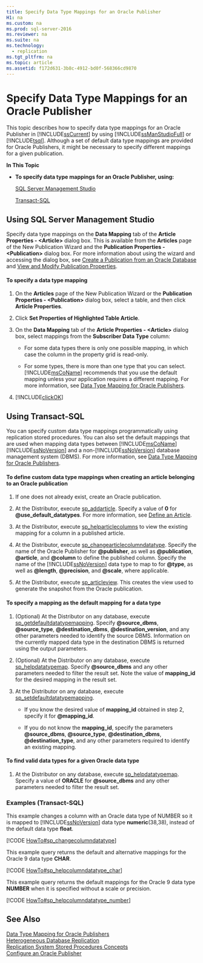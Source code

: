 ```yaml
---
title: Specify Data Type Mappings for an Oracle Publisher
H1: na
ms.custom: na
ms.prod: sql-server-2016
ms.reviewer: na
ms.suite: na
ms.technology: 
  - replication
ms.tgt_pltfrm: na
ms.topic: article
ms.assetid: f172d631-3b8c-4912-bd0f-568366cd9870
---
```

# Specify Data Type Mappings for an Oracle Publisher
  This topic describes how to specify data type mappings for an Oracle Publisher in [!INCLUDE[ssCurrent](../../Token/Other/ssCurrent_md.md)] by using [!INCLUDE[ssManStudioFull](../../Token/Other/ssManStudioFull_md.md)] or [!INCLUDE[tsql](../../Token/Other/tsql_md.md)]. Although a set of default data type mappings are provided for Oracle Publishers, it might be necessary to specify different mappings for a given publication.  
  
 **In This Topic**  
  
-   **To specify data type mappings for an Oracle Publisher, using:**  
  
     [SQL Server Management Studio](#SSMSProcedure)  
  
     [Transact\-SQL](#TsqlProcedure)  
  
##  <a name="SSMSProcedure"></a> Using SQL Server Management Studio  
 Specify data type mappings on the **Data Mapping** tab of the **Article Properties \- \<Article\>** dialog box. This is available from the **Articles** page of the New Publication Wizard and the **Publication Properties \- \<Publication\>** dialog box. For more information about using the wizard and accessing the dialog box, see [Create a Publication from an Oracle Database](../../Topics/TopicNameContainA/Create-a-Publication-from-an-Oracle-Database.md) and [View and Modify Publication Properties](../../Topics/TopicNameNotContainA/View-and-Modify-Publication-Properties.md).  
  
#### To specify a data type mapping  
  
1.  On the **Articles** page of the New Publication Wizard or the **Publication Properties \- \<Publication\>** dialog box, select a table, and then click **Article Properties**.  
  
2.  Click **Set Properties of Highlighted Table Article**.  
  
3.  On the **Data Mapping** tab of the **Article Properties \- \<Article\>** dialog box, select mappings from the **Subscriber Data Type** column:  
  
    -   For some data types there is only one possible mapping, in which case the column in the property grid is read\-only.  
  
    -   For some types, there is more than one type that you can select. [!INCLUDE[msCoName](../../Token/Other/msCoName_md.md)] recommends that you use the default mapping unless your application requires a different mapping. For more information, see [Data Type Mapping for Oracle Publishers](../../Topics/TopicNameNotContainA/Data-Type-Mapping-for-Oracle-Publishers.md).  
  
4.  [!INCLUDE[clickOK](../../Token/Other/clickOK_md.md)]  
  
##  <a name="TsqlProcedure"></a> Using Transact\-SQL  
 You can specify custom data type mappings programmatically using replication stored procedures. You can also set the default mappings that are used when mapping data types between [!INCLUDE[msCoName](../../Token/Other/msCoName_md.md)] [!INCLUDE[ssNoVersion](../../Token/Other/ssNoVersion_md.md)] and a non\-[!INCLUDE[ssNoVersion](../../Token/Other/ssNoVersion_md.md)] database management system \(DBMS\). For more information, see [Data Type Mapping for Oracle Publishers](../../Topics/TopicNameNotContainA/Data-Type-Mapping-for-Oracle-Publishers.md).  
  
#### To define custom data type mappings when creating an article belonging to an Oracle publication  
  
1.  If one does not already exist, create an Oracle publication.  
  
2.  At the Distributor, execute [sp\_addarticle](../Topic/sp_addarticle%20\(Transact-SQL\).md). Specify a value of **0** for **@use\_default\_datatypes**. For more information, see [Define an Article](../../Topics/TopicNameNotContainA/Define-an-Article.md).  
  
3.  At the Distributor, execute [sp\_helparticlecolumns](../Topic/sp_helparticlecolumns%20\(Transact-SQL\).md) to view the existing mapping for a column in a published article.  
  
4.  At the Distributor, execute [sp\_changearticlecolumndatatype](../Topic/sp_changearticlecolumndatatype%20\(Transact-SQL\).md). Specify the name of the Oracle Publisher for **@publisher**, as well as **@publication**, **@article**, and **@column** to define the published column. Specify the name of the [!INCLUDE[ssNoVersion](../../Token/Other/ssNoVersion_md.md)] data type to map to for **@type**, as well as **@length**, **@precision**, and **@scale**, where applicable.  
  
5.  At the Distributor, execute [sp\_articleview](../Topic/sp_articleview%20\(Transact-SQL\).md). This creates the view used to generate the snapshot from the Oracle publication.  
  
#### To specify a mapping as the default mapping for a data type  
  
1.  \(Optional\) At the Distributor on any database, execute [sp\_getdefaultdatatypemapping](../Topic/sp_getdefaultdatatypemapping%20\(Transact-SQL\).md). Specify **@source\_dbms**, **@source\_type**, **@destination\_dbms**, **@destination\_version**, and any other parameters needed to identify the source DBMS. Information on the currently mapped data type in the destination DBMS is returned using the output parameters.  
  
2.  \(Optional\) At the Distributor on any database, execute [sp\_helpdatatypemap](../Topic/sp_helpdatatypemap%20\(Transact-SQL\).md). Specify **@source\_dbms** and any other parameters needed to filter the result set. Note the value of **mapping\_id** for the desired mapping in the result set.  
  
3.  At the Distributor on any database, execute [sp\_setdefaultdatatypemapping](../Topic/sp_setdefaultdatatypemapping%20\(Transact-SQL\).md).  
  
    -   If you know the desired value of **mapping\_id** obtained in step 2, specify it for **@mapping\_id**.  
  
    -   If you do not know the **mapping\_id**, specify the parameters **@source\_dbms**, **@source\_type**, **@destination\_dbms**, **@destination\_type**, and any other parameters required to identify an existing mapping.  
  
#### To find valid data types for a given Oracle data type  
  
1.  At the Distributor on any database, execute [sp\_helpdatatypemap](../Topic/sp_helpdatatypemap%20\(Transact-SQL\).md). Specify a value of **ORACLE** for **@source\_dbms** and any other parameters needed to filter the result set.  
  
###  <a name="TsqlExample"></a> Examples \(Transact\-SQL\)  
 This example changes a column with an Oracle data type of NUMBER so it is mapped to [!INCLUDE[ssNoVersion](../../Token/Other/ssNoVersion_md.md)] data type **numeric**\(38,38\), instead of the default data type **float**.  
  
 [!CODE [HowTo#sp_changecolumndatatype](../CodeSnippet/SQL15/replication/howto#sp_changecolumndatatype)]  
  
 This example query returns the default and alternative mappings for the Oracle 9 data type **CHAR**.  
  
 [!CODE [HowTo#sp_helpcolumndatatype_char](../CodeSnippet/SQL15/replication/howto#sp_helpcolumndatatype_char)]  
  
 This example query returns the default mappings for the Oracle 9 data type **NUMBER** when it is specified without a scale or precision.  
  
 [!CODE [HowTo#sp_helpcolumndatatype_number](../CodeSnippet/SQL15/replication/howto#sp_helpcolumndatatype_number)]  
  
## See Also  
 [Data Type Mapping for Oracle Publishers](../../Topics/TopicNameNotContainA/Data-Type-Mapping-for-Oracle-Publishers.md)   
 [Heterogeneous Database Replication](../../Topics/TopicNameNotContainA/Heterogeneous-Database-Replication.md)   
 [Replication System Stored Procedures Concepts](../Topic/Replication%20System%20Stored%20Procedures%20Concepts.md)   
 [Configure an Oracle Publisher](../../Topics/TopicNameNotContainA/Configure-an-Oracle-Publisher.md)  
  
  